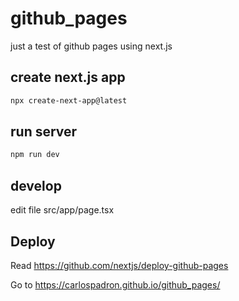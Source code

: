 # github_pages
just a test of github pages using next.js

## create next.js app
```bash
npx create-next-app@latest
```

## run server
```bash
npm run dev
```

## develop
edit file src/app/page.tsx

## Deploy
Read https://github.com/nextjs/deploy-github-pages

Go to https://carlospadron.github.io/github_pages/